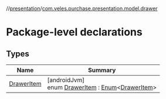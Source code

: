 //[presentation](../../index.md)/[com.veles.purchase.presentation.model.drawer](index.md)

# Package-level declarations

## Types

| Name | Summary |
|---|---|
| [DrawerItem](-drawer-item/index.md) | [androidJvm]<br>enum [DrawerItem](-drawer-item/index.md) : [Enum](https://kotlinlang.org/api/latest/jvm/stdlib/kotlin/-enum/index.html)&lt;[DrawerItem](-drawer-item/index.md)&gt; |
